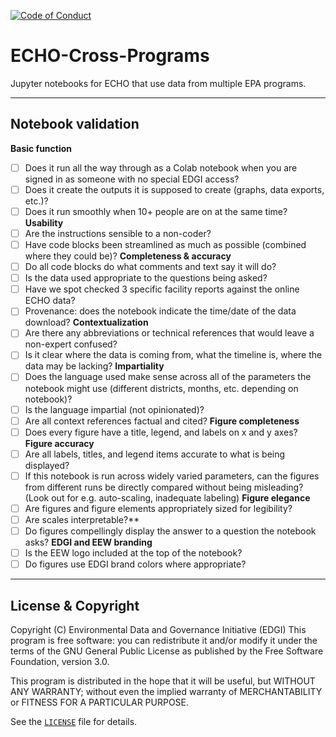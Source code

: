  [![Code of Conduct](https://img.shields.io/badge/%E2%9D%A4-code%20of%20conduct-blue.svg?style=flat)](https://github.com/edgi-govdata-archiving/overview/blob/master/CONDUCT.md)

# ECHO-Cross-Programs
Jupyter notebooks for ECHO that use data from multiple
EPA programs.

---

## Notebook validation
**Basic function**
- [ ] Does it run all the way through as a Colab notebook when you are signed in as someone with no special EDGI access?
- [ ] Does it create the outputs it is supposed to create (graphs, data exports, etc.)?
- [ ] Does it run smoothly when 10+ people are on at the same time?
**Usability**
- [ ] Are the instructions sensible to a non-coder?
- [ ] Have code blocks been streamlined as much as possible (combined where they could be)?
**Completeness & accuracy**
- [ ] Do all code blocks do what comments and text say it will do?
- [ ] Is the data used appropriate to the questions being asked?
- [ ] Have we spot checked 3 specific facility reports against the online ECHO data?
- [ ] Provenance: does the notebook indicate the time/date of the data download? 
**Contextualization**
- [ ] Are there any abbreviations or technical references that would leave a non-expert confused?
- [ ] Is it clear where the data is coming from, what the timeline is, where the data may be lacking?
**Impartiality**
- [ ] Does the language used make sense across all of the parameters the notebook might use (different districts, months, etc. depending on notebook)?
- [ ] Is the language impartial (not opinionated)?
- [ ] Are all context references factual and cited?
**Figure completeness**
- [ ] Does every figure have a title, legend, and labels on x and y axes?
**Figure accuracy**
- [ ] Are all labels, titles, and legend items accurate to what is being displayed?
- [ ] If this notebook is run across widely varied parameters, can the figures from different runs be directly compared without being misleading? (Look out for e.g. auto-scaling, inadequate labeling)
**Figure elegance**
- [ ] Are figures and figure elements appropriately sized for legibility?
- [ ] Are scales interpretable?**
- [ ] Do figures compellingly display the answer to a question the notebook asks?
**EDGI and EEW branding**
- [ ] Is the EEW logo included at the top of the notebook?
- [ ] Do figures use EDGI brand colors where appropriate?

---

## License & Copyright

Copyright (C) <year> Environmental Data and Governance Initiative (EDGI)
This program is free software: you can redistribute it and/or modify it under the terms of the GNU General Public License as published by the Free Software Foundation, version 3.0.

This program is distributed in the hope that it will be useful, but WITHOUT ANY WARRANTY; without even the implied warranty of MERCHANTABILITY or FITNESS FOR A PARTICULAR PURPOSE.

See the [`LICENSE`](/LICENSE) file for details.

